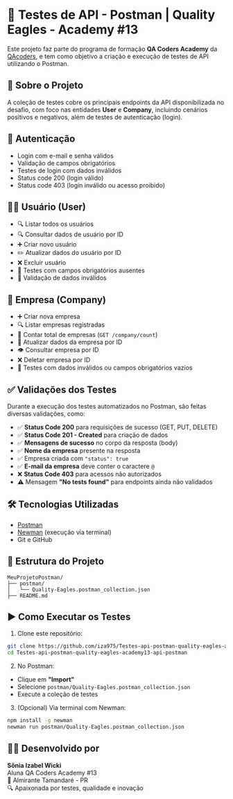 # 🧪 Testes de API - Postman | Quality Eagles - Academy #13

Este projeto faz parte do programa de formação **QA Coders Academy** da [QAcoders](https://qacoders.com.br), e tem como objetivo a criação e execução de testes de API utilizando o Postman.

## 🚀 Sobre o Projeto

A coleção de testes cobre os principais endpoints da API disponibilizada no desafio, com foco nas entidades **User** e **Company**, incluindo cenários positivos e negativos, além de testes de autenticação (login).

## 🔐 Autenticação

- Login com e-mail e senha válidos
- Validação de campos obrigatórios
- Testes de login com dados inválidos
- Status code 200 (login válido)
- Status code 403 (login inválido ou acesso proibido)

## 🧍‍♂️ Usuário (User)

- 🔍 Listar todos os usuários
- 🔍 Consultar dados de usuário por ID
- ➕ Criar novo usuário
- ✏️ Atualizar dados do usuário por ID
- ❌ Excluir usuário
- 🚫 Testes com campos obrigatórios ausentes
- 🚫 Validação de dados inválidos

## 🏢 Empresa (Company)

- ➕ Criar nova empresa
- 🔍 Listar empresas registradas
- 🔢 Contar total de empresas (`GET /company/count`)
- 🔄 Atualizar dados da empresa por ID
- 👁️ Consultar empresa por ID
- ❌ Deletar empresa por ID
- 🚫 Testes com dados inválidos ou campos obrigatórios vazios

## ✅ Validações dos Testes

Durante a execução dos testes automatizados no Postman, são feitas diversas validações, como:

- ✅ **Status Code 200** para requisições de sucesso (GET, PUT, DELETE)
- ✅ **Status Code 201 - Created** para criação de dados
- ✅ **Mensagens de sucesso** no corpo da resposta (body)
- ✅ **Nome da empresa** presente na resposta
- ✅ Empresa criada com `"status": true`
- ✅ **E-mail da empresa** deve conter o caractere `@`
- ❌ **Status Code 403** para acessos não autorizados
- ⚠️ Mensagem **"No tests found"** para endpoints ainda não validados

## 🛠️ Tecnologias Utilizadas

- [Postman](https://www.postman.com/)
- [Newman](https://www.npmjs.com/package/newman) (execução via terminal)
- Git e GitHub

## 📂 Estrutura do Projeto

```
MeuProjetoPostman/
├── postman/
│   └── Quality-Eagles.postman_collection.json
├── README.md
```

## ▶️ Como Executar os Testes

1. Clone este repositório:

```bash
git clone https://github.com/iza975/Testes-api-postman-quality-eagles-academy13-api-postman.git
cd Testes-api-postman-quality-eagles-academy13-api-postman
```

2. No Postman:

- Clique em **"Import"**
- Selecione `postman/Quality-Eagles.postman_collection.json`
- Execute a coleção de testes

3. (Opcional) Via terminal com Newman:

```bash
npm install -g newman
newman run postman/Quality-Eagles.postman_collection.json
```

## 👩‍💻 Desenvolvido por

**Sônia Izabel Wicki**  
Aluna QA Coders Academy #13  
📍 Almirante Tamandaré - PR  
🔍 Apaixonada por testes, qualidade e inovação  